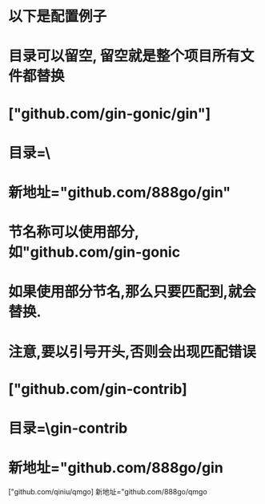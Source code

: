 # 以下是配置例子
# 目录可以留空, 留空就是整个项目所有文件都替换
# ["github.com/gin-gonic/gin"] 
# 目录=\
# 新地址="github.com/888go/gin"
# 
# 节名称可以使用部分,如"github.com/gin-gonic
# 如果使用部分节名,那么只要匹配到,就会替换.
# 注意,要以引号开头,否则会出现匹配错误
# ["github.com/gin-contrib]
# 目录=\gin-contrib
# 新地址="github.com/888go/gin


["github.com/qiniu/qmgo]
新地址="github.com/888go/qmgo
